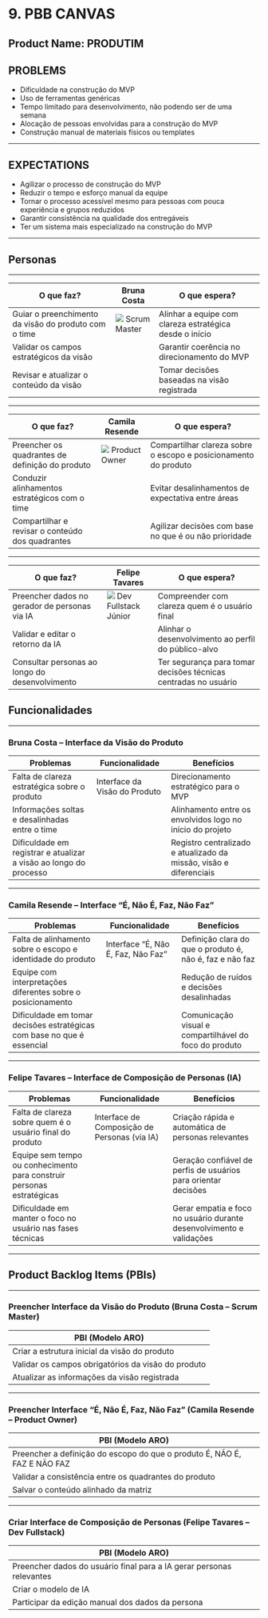 # 9. PBB CANVAS

## Product Name: PRODUTIM

## PROBLEMS

- Dificuldade na construção do MVP  
- Uso de ferramentas genéricas  
- Tempo limitado para desenvolvimento, não podendo ser de uma semana  
- Alocação de pessoas envolvidas para a construção do MVP  
- Construção manual de materiais físicos ou templates  

---

## EXPECTATIONS

- Agilizar o processo de construção do MVP  
- Reduzir o tempo e esforço manual da equipe  
- Tornar o processo acessível mesmo para pessoas com pouca experiência e grupos reduzidos  
- Garantir consistência na qualidade dos entregáveis  
- Ter um sistema mais especializado na construção do MVP  

---

## Personas 

---

| **O que faz?**                                        | **Bruna Costa**                         | **O que espera?**                                                     |
|--------------------------------------------------------|------------------------------------------|------------------------------------------------------------------------|
| Guiar o preenchimento da visão do produto com o time   | ![](#) Scrum Master                  | Alinhar a equipe com clareza estratégica desde o início                |
| Validar os campos estratégicos da visão                |                                          | Garantir coerência no direcionamento do MVP                            |
| Revisar e atualizar o conteúdo da visão                |                                          | Tomar decisões baseadas na visão registrada                            |

---


| **O que faz?**                                            | **Camila Resende**                    | **O que espera?**                                                         |
|------------------------------------------------------------|----------------------------------------|----------------------------------------------------------------------------|
| Preencher os quadrantes de definição do produto            | ![](#) Product Owner               | Compartilhar clareza sobre o escopo e posicionamento do produto           |
| Conduzir alinhamentos estratégicos com o time              |                                        | Evitar desalinhamentos de expectativa entre áreas                         |
| Compartilhar e revisar o conteúdo dos quadrantes           |                                        | Agilizar decisões com base no que é ou não prioridade                     |

---


| **O que faz?**                                            | **Felipe Tavares**                    | **O que espera?**                                                         |
|------------------------------------------------------------|----------------------------------------|----------------------------------------------------------------------------|
| Preencher dados no gerador de personas via IA              | ![](#) Dev Fullstack Júnior        | Compreender com clareza quem é o usuário final                            |
| Validar e editar o retorno da IA                           |                                        | Alinhar o desenvolvimento ao perfil do público-alvo                       |
| Consultar personas ao longo do desenvolvimento             |                                        | Ter segurança para tomar decisões técnicas centradas no usuário           |


## Funcionalidades 

---

### Bruna Costa – Interface da Visão do Produto

| **Problemas**                                                                 | **Funcionalidade**                  | **Benefícios**                                                                 |
|-------------------------------------------------------------------------------|-------------------------------------|---------------------------------------------------------------------------------|
| Falta de clareza estratégica sobre o produto                                 | Interface da Visão do Produto       | Direcionamento estratégico para o MVP                                          |
| Informações soltas e desalinhadas entre o time                               |                                     | Alinhamento entre os envolvidos logo no início do projeto                     |
| Dificuldade em registrar e atualizar a visão ao longo do processo            |                                     | Registro centralizado e atualizado da missão, visão e diferenciais             |

---

### Camila Resende – Interface “É, Não É, Faz, Não Faz”

| **Problemas**                                                                 | **Funcionalidade**                        | **Benefícios**                                                                 |
|-------------------------------------------------------------------------------|-------------------------------------------|---------------------------------------------------------------------------------|
| Falta de alinhamento sobre o escopo e identidade do produto                  | Interface “É, Não É, Faz, Não Faz”        | Definição clara do que o produto é, não é, faz e não faz                       |
| Equipe com interpretações diferentes sobre o posicionamento                  |                                           | Redução de ruídos e decisões desalinhadas                                     |
| Dificuldade em tomar decisões estratégicas com base no que é essencial       |                                           | Comunicação visual e compartilhável do foco do produto                        |

---

### Felipe Tavares – Interface de Composição de Personas (IA)

| **Problemas**                                                                 | **Funcionalidade**                              | **Benefícios**                                                                 |
|-------------------------------------------------------------------------------|-------------------------------------------------|---------------------------------------------------------------------------------|
| Falta de clareza sobre quem é o usuário final do produto                     | Interface de Composição de Personas (via IA)    | Criação rápida e automática de personas relevantes                             |
| Equipe sem tempo ou conhecimento para construir personas estratégicas       |                                                 | Geração confiável de perfis de usuários para orientar decisões                 |
| Dificuldade em manter o foco no usuário nas fases técnicas                   |                                                 | Gerar empatia e foco no usuário durante desenvolvimento e validações                 |


---

## Product Backlog Items (PBIs)

---

### Preencher Interface da Visão do Produto (Bruna Costa – Scrum Master)

| **PBI (Modelo ARO)**                                 |
|------------------------------------------------------|
| Criar a estrutura inicial da visão do produto        |
| Validar os campos obrigatórios da visão do produto   |
| Atualizar as informações da visão registrada         |


---

### Preencher Interface “É, Não É, Faz, Não Faz” (Camila Resende – Product Owner)

| **PBI (Modelo ARO)**                                           |
|----------------------------------------------------------------|
| Preencher a definição do escopo do que o produto É, NÃO É, FAZ E NÃO FAZ  |
| Validar a consistência entre os quadrantes do produto          |
| Salvar o conteúdo alinhado da matriz                           |

---

### Criar Interface de Composição de Personas (Felipe Tavares – Dev Fullstack)

| **PBI (Modelo ARO)**                                                |
|---------------------------------------------------------------------|
| Preencher dados do usuário final para a IA gerar personas relevantes           |
| Criar o modelo de IA       |
| Participar da edição manual dos dados da persona                       |

